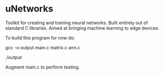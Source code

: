 # uNetworks
Toolkit for creating and training neural networks. Built entirely out of standard C libraries. Aimed at bringing machine learning to edge devices.

To build this program for now do:

gcc -o output main.c matrix.c ann.c

./output

Augment main.c to perform testing.
